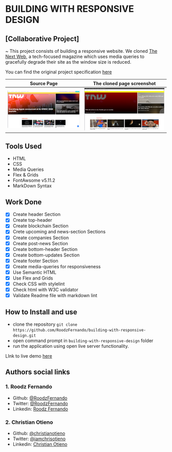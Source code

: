 # BUILDING WITH RESPONSIVE DESIGN

## [Collaborative Project]

~ This project consists of building a responsive website. We cloned [The Next Web](https://thenextweb.com/), a tech-focused magazine which uses media queries to gracefully degrade their site as the window size is reduced.

You can find the original project specification [here](https://www.theodinproject.com/courses/html5-and-css3/lessons/building-with-responsive-design)


|Source Page|The cloned page screenshot|
|:---:|:---:|
|![Screeenshot](./src/img/screenshot-2.png " TNW page screenshot")|![Screeenshot](./src/img/screenshot.png "Cloned TNW page screenshot")|

## Tools Used

- HTML
- CSS
- Media Queries
- Flex & Grids
- FontAwsome v5.11.2
- MarkDown Syntax

## Work Done

- [x] Create header Section
- [x] Create top-header
- [x] Create blockchain Section
- [x] Crete upcoming and news-section Sections
- [x] Create companies Section
- [x] Create post-news Section
- [x] Create bottom-header Section
- [x] Create bottom-updates Section
- [x] Create footer Section
- [x] Create media-queries for responsiveness
- [x] Use Semantic HTML
- [x] Use Flex and Grids
- [x] Check CSS with stylelint
- [x] Check html with W3C validator
- [x] Validate Readme file with markdown lint

## How to Install and use

- clone the repository `git clone https://github.com/RoodzFernando/building-with-responsive-design.git`
- open command prompt in `building-with-responsive-design` folder
- run the application using open live server functionality.

LInk to live demo [here](https://roodzfernando.github.io/building-with-responsive-design/)


## Authors social links

### 1. Roodz Fernando

- Github: [@RoodzFernando](https://github.com/RoodzFernando)
- Twitter: [@RoodzFernando](https://twitter.com/RoodzFernando)
- Linkedin: [Roodz Fernando](https://www.linkedin.com/in/roodz-fernando-fleurant/)

### 2. Christian Otieno

- Github: [@christianotieno](https://github.com/christianotieno)
- Twitter: [@iamchrisotieno](https://twitter.com/iamchrisotieno)
- Linkedin: [Christian Otieno](https://www.linkedin.com/in/christianotieno/)
